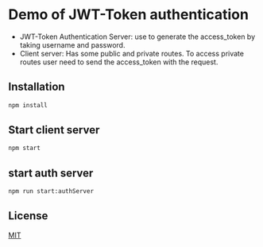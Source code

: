 # Demo of JWT-Token authentication
* JWT-Token Authentication Server: use to generate the access_token by taking username and password.
* Client server: Has some public and private routes. To access private routes user need to send the access_token with the request.

## Installation
```bash
npm install
```

## Start client server
```bash
npm start
```

## start auth server
```bash
npm run start:authServer
```

## License
[MIT](https://choosealicense.com/licenses/mit/)